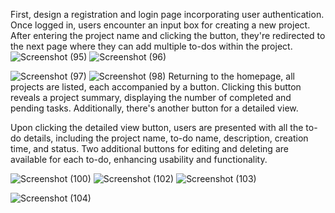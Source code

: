 First, design a registration and login page incorporating user authentication. Once logged in, users encounter an input box for creating a new project. After entering the project name and clicking the button, they're redirected to the next page where they can add multiple to-dos within the project.
![Screenshot (95)](https://github.com/snehass110/todo-djano/assets/168364440/79c73052-2aac-42ce-bddb-2505af619603)
![Screenshot (96)](https://github.com/snehass110/todo-djano/assets/168364440/78119971-cf86-485a-b254-a55b19f9a5df)


![Screenshot (97)](https://github.com/snehass110/todo-djano/assets/168364440/2a57fe06-23bf-4019-b3f4-d66588253d15)
![Screenshot (98)](https://github.com/snehass110/todo-djano/assets/168364440/ffb66406-adf8-4756-864d-517f62659722)
Returning to the homepage, all projects are listed, each accompanied by a button. Clicking this button reveals a project summary, displaying the number of completed and pending tasks. Additionally, there's another button for a detailed view.

Upon clicking the detailed view button, users are presented with all the to-do details, including the project name, to-do name, description, creation time, and status. Two additional buttons for editing and deleting are available for each to-do, enhancing usability and functionality.

![Screenshot (100)](https://github.com/snehass110/todo-djano/assets/168364440/e59c5085-72ed-41cb-9416-6228bca4782d)
![Screenshot (102)](https://github.com/snehass110/todo-djano/assets/168364440/1dc4b641-e4df-461b-9ccd-54d6fd0a79c2)
![Screenshot (103)](https://github.com/snehass110/todo-djano/assets/168364440/f5abf2a1-eb5e-4120-8496-e056919bf3b0)

![Screenshot (104)](https://github.com/snehass110/todo-djano/assets/168364440/a6027cd4-e6ea-4f49-840c-5e9b21245d9c)

